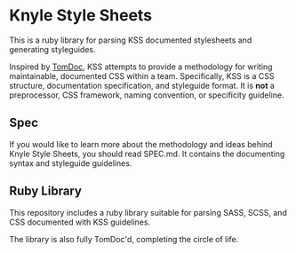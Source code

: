 # Knyle Style Sheets

This is a ruby library for parsing KSS documented stylesheets and generating styleguides.

Inspired by [TomDoc](http://tomdoc.org), KSS attempts to provide a methodology for writing maintainable, documented CSS within a team. Specifically, KSS is a CSS structure, documentation specification, and styleguide format. It is **not** a preprocessor, CSS framework, naming convention, or specificity guideline.

## Spec

If you would like to learn more about the methodology and ideas behind Knyle Style Sheets, you should read SPEC.md. It contains the documenting syntax and styleguide guidelines.

## Ruby Library

This repository includes a ruby library suitable for parsing SASS, SCSS, and CSS documented with KSS guidelines.

The library is also fully TomDoc'd, completing the circle of life.